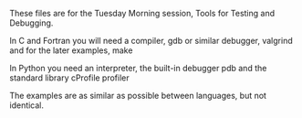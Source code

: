 These files are for the Tuesday Morning session, Tools for Testing and Debugging.

In C and Fortran you will need a compiler, gdb or similar debugger, valgrind and for the later examples, make

In Python you need an interpreter, the built-in debugger pdb and the standard library cProfile profiler

The examples are as similar as possible between languages, but not identical.

